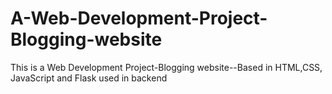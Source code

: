 # A-Web-Development-Project-Blogging-website
This is a Web Development Project-Blogging website--Based in HTML,CSS, JavaScript and Flask used in backend
